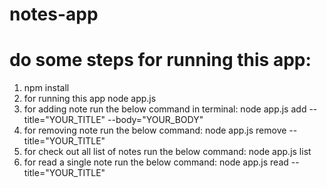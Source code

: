 # notes-app

# do some steps for running this app:
1) npm install
2) for running this app
   node app.js
3) for adding note run the below command in terminal:
   node app.js add --title="YOUR_TITLE" --body="YOUR_BODY"
4) for removing note run the below command:
   node app.js remove --title="YOUR_TITLE"
5) for check out all list of notes run the below command:
   node app.js list 
6) for read a single note run the below command:
   node app.js read --title="YOUR_TITLE"
